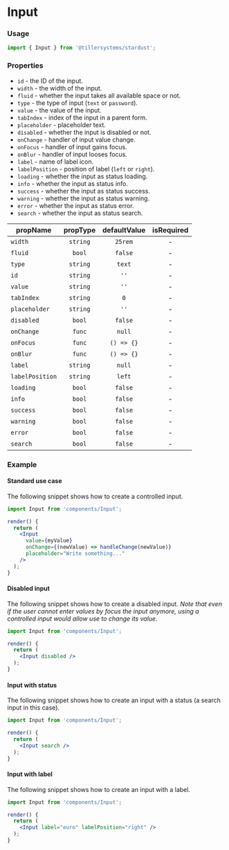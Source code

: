 # Input

### Usage

```jsx
import { Input } from '@tillersystems/stardust';
```

<!-- STORY -->

### Properties

- `id` - the ID of the input.
- `width` - the width of the input.
- `fluid` - whether the input takes all available space or not.
- `type` - the type of input (`text` or `password`).
- `value` - the value of the input.
- `tabIndex` - index of the input in a parent form.
- `placeholder` - placeholder text.
- `disabled` - whether the input is disabled or not.
- `onChange` - handler of input value change.
- `onFocus` - handler of input gains focus.
- `onBlur` - handler of input looses focus.
- `label` - name of label icon.
- `labelPosition` - position of label (`left` or `right`).
- `loading` - whether the input as status loading.
- `info` - whether the input as status info.
- `success` - whether the input as status success.
- `warning` - whether the input as status warning.
- `error` - whether the input as status error.
- `search` - whether the input as status search.

| propName        | propType | defaultValue | isRequired |
| --------------- | :------: | :----------: | :--------: |
| `width`         | `string` |   `25rem`    |     -      |
| `fluid`         |  `bool`  |   `false`    |     -      |
| `type`          | `string` |    `text`    |     -      |
| `id`            | `string` |     `''`     |     -      |
| `value`         | `string` |     `''`     |     -      |
| `tabIndex`      | `string` |     `0`      |     -      |
| `placeholder`   | `string` |     `''`     |     -      |
| `disabled`      |  `bool`  |   `false`    |     -      |
| `onChange`      |  `func`  |    `null`    |     -      |
| `onFocus`       |  `func`  |  `() => {}`  |     -      |
| `onBlur`        |  `func`  |  `() => {}`  |     -      |
| `label`         | `string` |    `null`    |     -      |
| `labelPosition` | `string` |    `left`    |     -      |
| `loading`       |  `bool`  |   `false`    |     -      |
| `info`          |  `bool`  |   `false`    |     -      |
| `success`       |  `bool`  |   `false`    |     -      |
| `warning`       |  `bool`  |   `false`    |     -      |
| `error`         |  `bool`  |   `false`    |     -      |
| `search`        |  `bool`  |   `false`    |     -      |

### Example

#### Standard use case

The following snippet shows how to create a controlled input.

```jsx
import Input from 'components/Input';

render() {
  return (
    <Input
      value={myValue}
      onChange={(newValue) => handleChange(newValue)}
      placeholder="Write something..."
    />
  );
}
```

#### Disabled input

The following snippet shows how to create a disabled input. _Note that even if the user cannot
enter values by focus the input anymore, using a controlled input would allow use to change its
value_.

```jsx
import Input from 'components/Input';

render() {
  return (
    <Input disabled />
  );
}
```

#### Input with status

The following snippet shows how to create an input with a status (a search input in this case).

```jsx
import Input from 'components/Input';

render() {
  return (
    <Input search />
  );
}
```

#### Input with label

The following snippet shows how to create an input with a label.

```jsx
import Input from 'components/Input';

render() {
  return (
    <Input label="euro" labelPosition="right" />
  );
}
```
